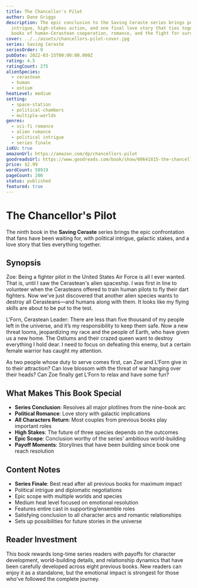 ```yaml
---
title: The Chancellor's Pilot
author: Dane Griggs
description: The epic conclusion to the Saving Ceraste series brings political
  intrigue, high-stakes action, and one final love story that ties together nine
  books of human-Cerastean cooperation, romance, and the fight for survival.
cover: ../../assets/chancellors-pilot-cover.jpg
series: Saving Ceraste
seriesOrder: 9
pubDate: 2022-03-15T00:00:00.000Z
rating: 4.5
ratingCount: 275
alienSpecies:
  - cerastean
  - human
  - ostium
heatLevel: medium
setting:
  - space-station
  - political-chambers
  - multiple-worlds
genres:
  - sci-fi romance
  - alien romance
  - political intrigue
  - series finale
isKU: true
amazonUrl: https://amazon.com/dp/chancellors-pilot
goodreadsUrl: https://www.goodreads.com/book/show/60641815-the-chancellor-s-pilot
price: $2.99
wordCount: 58919
pageCount: 200
status: published
featured: true
---
```


# The Chancellor's Pilot

The ninth book in the **Saving Ceraste** series brings the epic confrontation that fans have been waiting for, with political intrigue, galactic stakes, and a love story that ties everything together.

## Synopsis

Zoe: Being a fighter pilot in the United States Air Force is all I ever wanted. That is, until I saw the Cerastean's alien spaceship. I was first in line to volunteer when the Cerasteans offered to train human pilots to fly their dart fighters. Now we’ve just discovered that another alien species wants to destroy all Cerasteans—and humans along with them. It looks like my flying skills are about to be put to the test.

L'Forn, Cerastean Leader: There are less than five thousand of my people left in the universe, and it’s my responsibility to keep them safe. Now a new threat looms, jeopardizing my race and the people of Earth, who have given us a new home. The Ostiums and their crazed queen want to destroy everything I hold dear. I need to focus on defeating this enemy, but a certain female warrior has caught my attention.

As two people whose duty to serve comes first, can Zoe and L’Forn give in to their attraction? Can love blossom with the threat of war hanging over their heads? Can Zoe finally get L’Forn to relax and have some fun?

## What Makes This Book Special

- **Series Conclusion**: Resolves all major plotlines from the nine-book arc
- **Political Romance**: Love story with galactic implications
- **All Characters Return**: Most couples from previous books play important roles
- **High Stakes**: The future of three species depends on the outcomes
- **Epic Scope**: Conclusion worthy of the series' ambitious world-building
- **Payoff Moments**: Storylines that have been building since book one reach resolution

## Content Notes

- **Series Finale**: Best read after all previous books for maximum impact
- Political intrigue and diplomatic negotiations
- Epic scope with multiple worlds and species
- Medium heat level focused on emotional resolution
- Features entire cast in supporting/ensemble roles
- Satisfying conclusion to all character arcs and romantic relationships
- Sets up possibilities for future stories in the universe

## Reader Investment

This book rewards long-time series readers with payoffs for character development, world-building details, and relationship dynamics that have been carefully developed across eight previous books. New readers can enjoy it as a standalone, but the emotional impact is strongest for those who've followed the complete journey.
